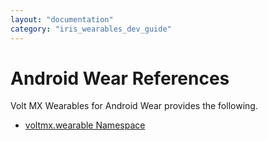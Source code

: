 ```yaml
---
layout: "documentation"
category: "iris_wearables_dev_guide"
---
```

                           


Android Wear References
=======================

Volt MX  Wearables for Android Wear provides the following.

*   [voltmx.wearable Namespace](voltmx.wearable_namespace.html)
